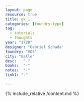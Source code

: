 ```yaml
---
layout: page
resource: true
title: gk_1
categories: [foundry-type]
tag:
  - tutorials
  - thoughts
year: "1720"
designer: "Gabriel Schada"
foundry: "VOS"
city: "Galle"
desc:   "-"
books:  "-"
notes:  "-"
link1: "-"

---
```


{% include_relative /content.md %}
